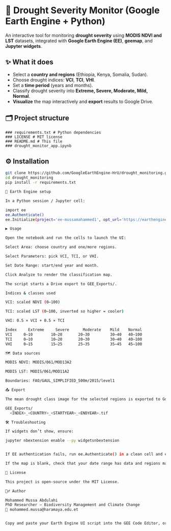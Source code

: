 # 🌾 Drought Severity Monitor (Google Earth Engine + Python)

An interactive tool for monitoring **drought severity** using **MODIS NDVI and LST** datasets, integrated with **Google Earth Engine (EE)**, **geemap**, and **Jupyter widgets**.

## ✨ What it does
- Select a **country and regions** (Ethiopia, Kenya, Somalia, Sudan).
- Choose drought indices: **VCI**, **TCI**, **VHI**.
- Set a **time period** (years and months).
- Classify drought severity into **Extreme, Severe, Moderate, Mild, Normal**.
- **Visualize** the map interactively and **export** results to Google Drive.

## 🗂 Project structure
    ### requirements.txt # Python dependencies
    ### LICENSE # MIT license
    ### README.md # This file
    ### drought_monitor_app.ipynb


## ⚙️ Installation
```bash
git clone https://github.com/GoogleEarthEngine-HrU/drought_monitoring.git
cd drought_monitoring
pip install -r requirements.txt

🔑 Earth Engine setup

In a Python session / Jupyter cell:

import ee
ee.Authenticate()
ee.Initialize(project='ee-mussamahammed1', opt_url='https://earthengine-highvolume.googleapis.com')

▶️ Usage

Open the notebook and run the cells to launch the UI:

Select Area: choose country and one/more regions.

Select Parameters: pick VCI, TCI, or VHI.

Set Date Range: start/end year and month.

Click Analyze to render the classification map.

The script starts a Drive export to GEE_Exports/.

Indices & classes used

VCI: scaled NDVI (0–100)

TCI: scaled LST (0–100, inverted so higher = cooler)

VHI: 0.5 × VCI + 0.5 × TCI

Index	  Extreme	  Severe	  Moderate	  Mild	  Normal
VCI	    0–10	    10–20	    20–30	      30–40	  40–100
TCI	    0–10	    10–20	    20–30	      30–40	  40–100
VHI	    0–15	    15–25	    25–35	      35–45	  45–100

🗺 Data sources

MODIS NDVI: MODIS/061/MOD13A2

MODIS LST: MODIS/061/MOD11A2

Boundaries: FAO/GAUL_SIMPLIFIED_500m/2015/level1

📤 Export

The mean drought class image for the selected regions is exported to Google Drive:

GEE_Exports/
  <INDEX>_<COUNTRY>_<STARTYEAR>_<ENDYEAR>.tif

🛠 Troubleshooting

If widgets don’t show, ensure:

jupyter nbextension enable --py widgetsnbextension


If EE authentication fails, run ee.Authenticate() in a clean cell and ensure browser pop-ups are allowed.

If the map is blank, check that your date range has data and regions match the GAUL names.

📄 License

This project is open-source under the MIT License.

🙋‍♂️ Author

Mohammed Mussa Abdulahi
PhD Researcher – Biodiversity Management and Climate Change
📧 mohammed.mussa@haramaya.edu.et


Copy and paste your Earth Engine UI script into the GEE Code Editor, or run the provided Jupyter notebook for the interactive app.
